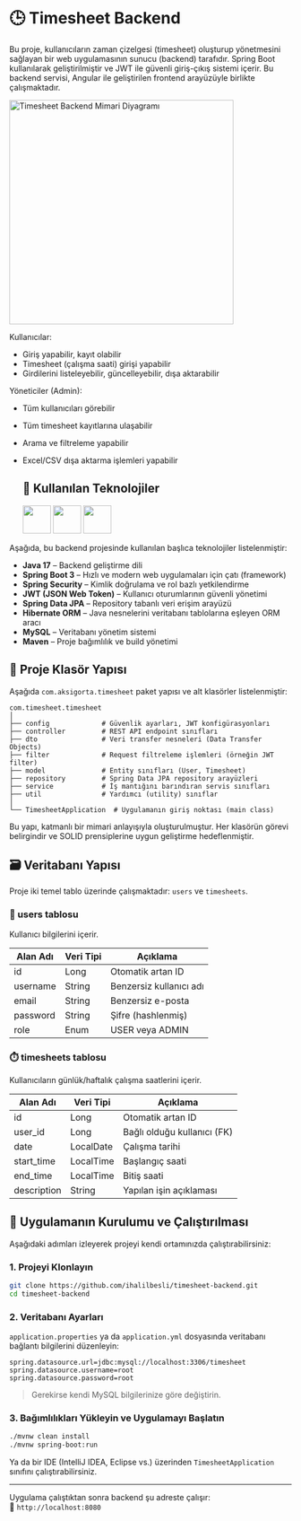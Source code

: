 # 🕒 Timesheet Backend

Bu proje, kullanıcıların zaman çizelgesi (timesheet) oluşturup yönetmesini sağlayan bir web uygulamasının sunucu (backend) tarafıdır. Spring Boot kullanılarak geliştirilmiştir ve JWT ile güvenli giriş-çıkış sistemi içerir.
Bu backend servisi, Angular ile geliştirilen frontend arayüzüyle birlikte çalışmaktadır.


<img src="https://github.com/user-attachments/assets/4be8ce84-1c33-4819-859f-7c1a51ddb282" alt="Timesheet Backend Mimari Diyagramı" width="400"/>



Kullanıcılar:
- Giriş yapabilir, kayıt olabilir
- Timesheet (çalışma saati) girişi yapabilir
- Girdilerini listeleyebilir, güncelleyebilir, dışa aktarabilir

Yöneticiler (Admin):
- Tüm kullanıcıları görebilir
- Tüm timesheet kayıtlarına ulaşabilir
- Arama ve filtreleme yapabilir
- Excel/CSV dışa aktarma işlemleri yapabilir

  ## 🧰 Kullanılan Teknolojiler

  <p align="left">
  <img src="https://cdn.jsdelivr.net/gh/devicons/devicon/icons/java/java-original.svg" width="50"/>
  <img src="https://cdn.jsdelivr.net/gh/devicons/devicon/icons/spring/spring-original.svg" width="50"/>
  <img src="https://cdn.jsdelivr.net/gh/devicons/devicon/icons/hibernate/hibernate-plain.svg" width="50"/>
</p>

Aşağıda, bu backend projesinde kullanılan başlıca teknolojiler listelenmiştir:

- **Java 17** – Backend geliştirme dili
- **Spring Boot 3** – Hızlı ve modern web uygulamaları için çatı (framework)
- **Spring Security** – Kimlik doğrulama ve rol bazlı yetkilendirme
- **JWT (JSON Web Token)** – Kullanıcı oturumlarının güvenli yönetimi
- **Spring Data JPA** – Repository tabanlı veri erişim arayüzü
- **Hibernate ORM** – Java nesnelerini veritabanı tablolarına eşleyen ORM aracı
- **MySQL** – Veritabanı yönetim sistemi
- **Maven** – Proje bağımlılık ve build yönetimi

## 📁 Proje Klasör Yapısı

Aşağıda `com.aksigorta.timesheet` paket yapısı ve alt klasörler listelenmiştir:

```
com.timesheet.timesheet
│
├── config             # Güvenlik ayarları, JWT konfigürasyonları
├── controller         # REST API endpoint sınıfları
├── dto                # Veri transfer nesneleri (Data Transfer Objects)
├── filter             # Request filtreleme işlemleri (örneğin JWT filter)
├── model              # Entity sınıfları (User, Timesheet)
├── repository         # Spring Data JPA repository arayüzleri
├── service            # İş mantığını barındıran servis sınıfları
├── util               # Yardımcı (utility) sınıflar
│
└── TimesheetApplication  # Uygulamanın giriş noktası (main class)
```

Bu yapı, katmanlı bir mimari anlayışıyla oluşturulmuştur. Her klasörün görevi belirgindir ve SOLID prensiplerine uygun geliştirme hedeflenmiştir.

## 🗃️ Veritabanı Yapısı

Proje iki temel tablo üzerinde çalışmaktadır: `users` ve `timesheets`.

### 🧑 users tablosu

Kullanıcı bilgilerini içerir.

| Alan Adı     | Veri Tipi | Açıklama               |
|--------------|-----------|------------------------|
| id           | Long      | Otomatik artan ID      |
| username     | String    | Benzersiz kullanıcı adı|
| email        | String    | Benzersiz e-posta      |
| password     | String    | Şifre (hashlenmiş)     |
| role         | Enum      | USER veya ADMIN        |

### ⏱️ timesheets tablosu

Kullanıcıların günlük/haftalık çalışma saatlerini içerir.

| Alan Adı     | Veri Tipi | Açıklama                       |
|--------------|-----------|--------------------------------|
| id           | Long      | Otomatik artan ID              |
| user_id      | Long      | Bağlı olduğu kullanıcı (FK)    |
| date         | LocalDate | Çalışma tarihi                 |
| start_time   | LocalTime | Başlangıç saati                |
| end_time     | LocalTime | Bitiş saati                    |
| description  | String    | Yapılan işin açıklaması        |


## 🔧 Uygulamanın Kurulumu ve Çalıştırılması

Aşağıdaki adımları izleyerek projeyi kendi ortamınızda çalıştırabilirsiniz:

### 1. Projeyi Klonlayın

```bash
git clone https://github.com/ihalilbesli/timesheet-backend.git
cd timesheet-backend
```

### 2. Veritabanı Ayarları

`application.properties` ya da `application.yml` dosyasında veritabanı bağlantı bilgilerini düzenleyin:

```properties
spring.datasource.url=jdbc:mysql://localhost:3306/timesheet
spring.datasource.username=root
spring.datasource.password=root
```

> Gerekirse kendi MySQL bilgilerinize göre değiştirin.

### 3. Bağımlılıkları Yükleyin ve Uygulamayı Başlatın

```bash
./mvnw clean install
./mvnw spring-boot:run
```

Ya da bir IDE (IntelliJ IDEA, Eclipse vs.) üzerinden `TimesheetApplication` sınıfını çalıştırabilirsiniz.

---

Uygulama çalıştıktan sonra backend şu adreste çalışır:  
📍 `http://localhost:8080`

